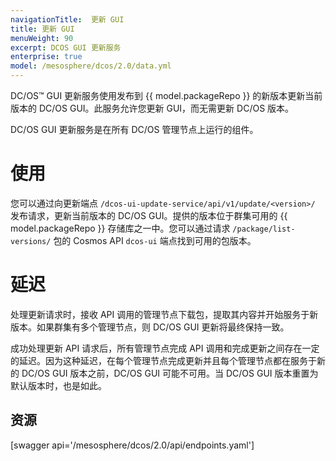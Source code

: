 ```yaml
---
navigationTitle:  更新 GUI
title: 更新 GUI
menuWeight: 90
excerpt: DCOS GUI 更新服务 
enterprise: true
model: /mesosphere/dcos/2.0/data.yml
---
```


DC/OS&trade; GUI 更新服务使用发布到 {{ model.packageRepo }} 的新版本更新当前版本的 DC/OS GUI。此服务允许您更新 GUI，而无需更新 DC/OS 版本。

DC/OS GUI 更新服务是在所有 DC/OS 管理节点上运行的组件。

# 使用

您可以通过向更新端点 `/dcos-ui-update-service/api/v1/update/<version>/` 发布请求，更新当前版本的 DC/OS GUI。提供的版本位于群集可用的 {{ model.packageRepo }} 存储库之一中。您可以通过请求 `/package/list-versions/` 包的 Cosmos API `dcos-ui` 端点找到可用的包版本。

# 延迟

处理更新请求时，接收 API 调用的管理节点下载包，提取其内容并开始服务于新版本。如果群集有多个管理节点，则 DC/OS GUI 更新将最终保持一致。

成功处理更新 API 请求后，所有管理节点完成 API 调用和完成更新之间存在一定的延迟。因为这种延迟，在每个管理节点完成更新并且每个管理节点都在服务于新的 DC/OS GUI 版本之前，DC/OS GUI 可能不可用。当 DC/OS GUI 版本重置为默认版本时，也是如此。

## 资源

[swagger api='/mesosphere/dcos/2.0/api/endpoints.yaml']
